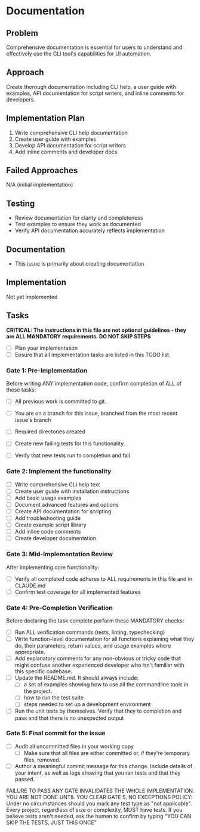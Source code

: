 # Documentation

## Problem
Comprehensive documentation is essential for users to understand and effectively use the CLI tool's capabilities for UI automation.

## Approach
Create thorough documentation including CLI help, a user guide with examples, API documentation for script writers, and inline comments for developers.

## Implementation Plan
1. Write comprehensive CLI help documentation
2. Create user guide with examples
3. Develop API documentation for script writers
4. Add inline comments and developer docs

## Failed Approaches
N/A (initial implementation)

## Testing
- Review documentation for clarity and completeness
- Test examples to ensure they work as documented
- Verify API documentation accurately reflects implementation

## Documentation
- This issue is primarily about creating documentation

## Implementation
Not yet implemented

## Tasks
**CRITICAL: The instructions in this file are not optional guidelines - they are ALL MANDATORY requirements. DO NOT SKIP STEPS**

- [ ] Plan your implementation
- [ ] Ensure that all implementation tasks are listed in this TODO list. 

### Gate 1: Pre-Implementation 

Before writing ANY implementation code, confirm completion of ALL of these tasks:
- [ ] All previous work is committed to git.
- [ ] You are on a branch for this issue, branched from the most recent issue's branch
- [ ] Required directories created
- [ ] Create new failing tests for this functionality.
- [ ] Verify that new tests run to completion and fail


### Gate 2: Implement the functionality

- [ ] Write comprehensive CLI help text
- [ ] Create user guide with installation instructions
- [ ] Add basic usage examples
- [ ] Document advanced features and options
- [ ] Create API documentation for scripting
- [ ] Add troubleshooting guide
- [ ] Create example script library
- [ ] Add inline code comments
- [ ] Create developer documentation

### Gate 3: Mid-Implementation Review 

After implementing core functionality:
- [ ] Verify all completed code adheres to ALL requirements in this file and in CLAUDE.md
- [ ] Confirm test coverage for all implemented features

### Gate 4: Pre-Completion Verification

Before declaring the task complete perform these MANDATORY checks:
- [ ] Run ALL verification commands (tests, linting, typechecking)
- [ ] Write function-level documentation for all functions explaining what they do, their parameters, return values, and usage examples where appropriate.
- [ ] Add explanatory comments for any non-obvious or tricky code that might confuse another experienced developer who isn't familiar with this specific codebase.
- [ ] Update the README.md. It should always include:
	- [ ] a set of examples showing how to use all the commandline tools in the project. 
	- [ ] how to run the test suite
	- [ ] steps needed to set up a development environment
- [ ] Run the unit tests by themselves. Verify that they to completion and pass and that there is no unexpected output

### Gate 5: Final commit for the issue 
- [ ] Audit all uncommitted files in your working copy
	- [ ] Make sure that all files are either committed or, if they're temporary files, removed.
- [ ] Author a meaningful commit message for this change. Include details of your intent, as well as logs showing that you ran tests and that they passed.

FAILURE TO PASS ANY GATE INVALIDATES THE WHOLE IMPLEMENTATION. 
YOU ARE NOT DONE UNTIL YOU CLEAR GATE 5.
NO EXCEPTIONS POLICY: Under no circumstances should you mark any test type as "not applicable". Every project, regardless of size or complexity, MUST have tests. If you believe tests aren't needed, ask the human to confirm by typing "YOU CAN SKIP THE TESTS, JUST THIS ONCE"